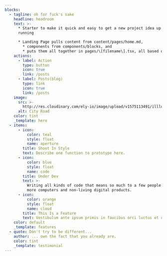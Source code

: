 ```yaml
---
blocks:
  - tagline: oh for fuck's sake
    headline: headroom
    text: >-
      * Starter to make it quick and easy to get a new project idea up and
      running

      * Landing Page pulls content from content/pages/home.md,
        * components from components/blocks, and
        * puts them all together in pages/\[filename\].tsx, all based on a schema defined in .tina/schema.ts.
    actions:
      - label: Action
        type: button
        icon: true
        link: /posts
      - label: Posts(blog)
        type: link
        icon: true
        link: /posts
    image:
      src: >-
        http://res.cloudinary.com/ely-io/image/upload/v1575113491/illlustrations.co/svg/day65-city-road.svg
      alt: City Road
    color: tint
    _template: hero
  - items:
      - icon:
          color: teal
          style: float
          name: aperture
        title: Shoot In Style
        text: Describe one function to prototype here.
      - icon:
          color: blue
          style: float
          name: code
        title: Under Dev
        text: >-
          Writing all kinds of code that means so much to a few people and a lot
          more computers and non-living digital products.
      - icon:
          color: orange
          style: float
          name: cloud
        title: This Is a Feature
        text: Vestibulum ante ipsum primis in faucibus orci luctus et ultrices.
    color: default
    _template: features
  - quote: Don't try to be different...
    author: ... own the fact that you already are.
    color: tint
    _template: testimonial
---
```


